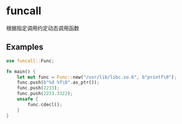 funcall
=======

根据指定调用约定动态调用函数

Examples
--------

```rust
use funcall::Func;

fn main() {
    let mut func = Func::new("/usr/lib/libc.so.6", b"printf\0");
    func.push(b"%d %f\0".as_ptr());
    func.push(2233);
    func.push(2233.3322);
    unsafe {
        func.cdecl();
    }
}
```